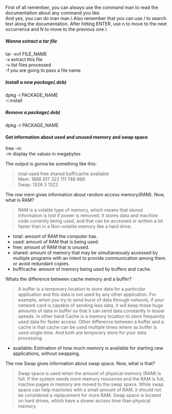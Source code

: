 First of all remember, you can always use the command man to read the documentation about any command you like.\
And yes, you can do man man.\ 
Also remember that you can use / to search text along the documentation. After hitting ENTER, use n to move to the next occurrence and N to move to the previous one.\

##### Wanna extract a tar file
tar -xvf FILE_NAME\
-x extract this file\
-v list files processed\
-f you are going to pass a file name

##### Install a new package(.deb)
dpkg -i PACKAGE_NAME\
-i install

##### Remove a package(.deb)
dpkg -r PACKAGE_NAME

#### Get information about used and unused memory and swap space
free -m\
-m display the values in megabytes

The output is gonna be something like this:

> total        used        free      shared  buff/cache   available\
> Mem:           1888         817         322         111         748         966\
> Swap:          1326           3        1322

The row mem gives information about random access memory(RAM). Now, what is RAM?
> RAM is a volatile type of memory, which means that stored information is lost if power is removed. It stores data and machine code currently being used, and that can be accessed or written a lot faster than in a Non-volatile memory like a hard drive.

 - total: amount of RAM the computer has.
 - used: amount of RAM that is being used.
 - free: amount of RAM that is unused.
 - shared: amount of memory that may be simultaneously accessed by multiple programs with an intent to provide communication among them or avoid redundant copies.
 - buff/cache:  amount of memory being used by buffers and cache.

Whats the difference between cache memory and a buffer?
> A buffer is a temporary location to store data for a particular application and this data is not used by any other application. For example, when you try to send burst of data through network, if your network card is capable of sending less data, it will keep these huge amounts of data in buffer so that it can send data constantly in lesser speeds. In other hand Cache is a memory location to store frequently used data for faster access. Other difference between a buffer and a cache is that cache can be used multiple times where as buffer is used single time. And both are temporary store for your data processing.

 - available: Estimation of how much memory is available for starting new applications, without swapping.

The row Swap gives information about swap space. Now, what is that?
> Swap space is used when the amount of physical memory (RAM) is full. If the system needs more memory resources and the RAM is full, inactive pages in memory are moved to the swap space. While swap space can help machines with a small amount of RAM, it should not be considered a replacement for more RAM. Swap space is located on hard drives, which have a slower access time than physical memory.
